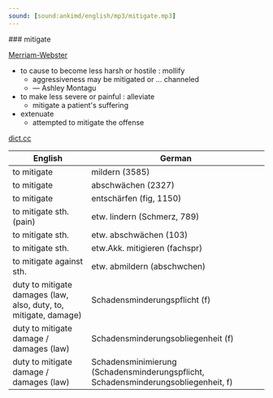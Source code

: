 ```yaml
---
sound: [sound:ankimd/english/mp3/mitigate.mp3]
---
```


\### mitigate

[Merriam-Webster](https://www.merriam-webster.com/dictionary/mitigate)

- to cause to become less harsh or hostile : mollify
    - aggressiveness may be mitigated or … channeled
    - — Ashley Montagu
- to make less severe or painful : alleviate
    - mitigate a patient's suffering
- extenuate
    - attempted to mitigate the offense

[dict.cc](https://www.dict.cc/mitigate)

| English        | German       |
| -------------- | ------------ |
| to mitigate | mildern (3585) |
| to mitigate | abschwächen (2327) |
| to mitigate | entschärfen (fig, 1150) |
| to mitigate sth. (pain) | etw. lindern (Schmerz, 789) |
| to mitigate sth. | etw. abschwächen (103) |
| to mitigate sth. | etw.Akk. mitigieren (fachspr) |
| to mitigate against sth. | etw. abmildern (abschwchen) |
| duty to mitigate damages (law, also, duty, to, mitigate, damage) | Schadensminderungspflicht (f) |
| duty to mitigate damage / damages (law) | Schadensminderungsobliegenheit (f) |
| duty to mitigate damage / damages (law) | Schadensminimierung (Schadensminderungspflicht, Schadensminderungsobliegenheit, f) |
